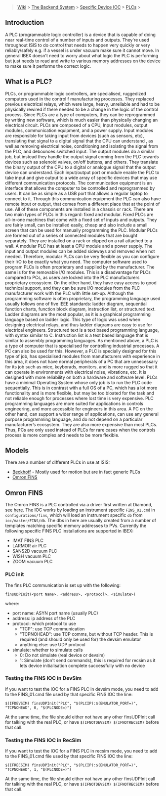 > [Wiki](Home) > [The Backend System](The-Backend-System) > [Specific Device IOC](Specific-Device-IOC) > [PLCs](PLCs) >

## Introduction

A PLC (programmable logic controller) is a device that is capable of doing near real-time control of a number of inputs and outputs. They're used throughout ISIS to do control that needs to happen very quickly or very reliably/safely e.g. if a vessel is under vacuum make sure it cannot move. In general IBEX doesn't need to worry about what logic the PLC is performing but just needs to read and write to various memory addresses on the device to make sure it performs the correct logic.

## What is a PLC?

PLCs, or programmable logic controllers, are specialised, ruggedized computers used in the control f manufacturing processes. They replaced previous electrical relays, which were large, heavy, unreliable and had to be physically rewired if there needed to be a change in the logic of the control process. Since PLCs are a type of computers, they can be reprogrammed by writing new software, which is much easier than physically changing an electrical circuit. 
PLCs are composed of a CPU, Input modules, output modules, communication equipment, and a power supply. Input modules are responsible for taking input from devices (such as sensors, etc), translating that signal to a digital signal that the CPU can understand , as well as removing electrical noise, conditioning and isolating the signal from the PLC, and debounces switched input. The output modules do a similar job, but instead they handle the output signal coming from the PLC towards devices such as solenoid valves, on/off buttons, and others. They translate the binary output of the CPU to a digital or analogue signal that the output device can understand. Each input/output port or module enable the PLC to take input and give output to a wide array of specific devices that may use different communication protocols. The communication equipment is an interface that allows the computer to be controlled and reprogrammed by users. It can be as simple as a USB port that allows a regular laptop to connect to it. Through this communication equipment the PLC can also have remote input or output, that comes from a different place that at the point of use.
All of these components are installed in a chassis or rack. There are two main types of PLCs in this regard: fixed and modular. Fixed PLCs are all-in-one machines that come with a fixed set of inputs and outputs. They are fairly small, can be installed easily, cheap and also include a small screen that can be used for manually programming the PLC. Modular PLCs are formed out of a series of connected modules that are bought separately. They are installed on a rack or clipped on a rail attached to a wall. A modular PLC has at least a CPU module and a power supply. The input and output modules can be added sideways and removed when not needed. Therefore, modular PLCs can be very flexible as you can configure their I/O to be exactly what you need.
The computer software used to program PLCs is often proprietary and supplied by the manufacturer. The same is for the removable I/O modules. This is a disadvantage for PLCs compared to PCs, as users are locked into the PLC manufacturers proprietary ecosystem. On the other hand, they have easy access to good technical support, and they can be sure I/O modules from the PLC manufacturer work with the PLC with little set-up.
Although the programming software is often proprietary, the programming language used usually follows one of five IEEE standards: ladder diagram, sequential function charts, function block diagram, instruction list, or structured text. Ladder diagrams are the most popular, as it is a graphical programming language based on ladder logic. This type of logic was used when designing electrical relays, and thus ladder diagrams are easy to use for electrical engineers. Structured text is a text based programming language, with syntax similar to C. Instruction list is a text based language that is similar to assembly programming languages. 
As mentioned above, a PLC is a type of computer that is specialised for controlling industrial processes. A PC can also be used for this. However, a PLC is specially designed for this type of job, has specialised modules from manufacturers with experience in this area, it does not have normal peripherals of a PC that are unnecessary for its job such as mice, keyborads, monitors, and is more rugged so that it can operate in environments with electrical noise, vibrations, etc. It is designed with more reliability on both a hardware and software level. PLCs have a minimal Operating System whose only job is to run the PLC code sequentially. This is in contrast with a full OS of a PC, which has a lot more functionality and is more flexible, but may be too bloated for the task and not reliable enough for processes where lost time is very expensive. PLC programming languages are more suited for applications in controls engineering, and more accessible for engineers in this area. A PC on the other hand, can support a wider range of applications, can use any general purpose programming language, and do not depend on a particular manufacturer’s ecosystem. They are also more expensive than most PLCs. Thus, PCs are only used instead of PLCs for rare cases when the controls process is more complex and needs to be more flexible.


## Models

There are a number of different PLCs in use at ISIS:

* [Beckhoff](Beckhoff) - Mostly used for motion but are in fact generic PLCs
* [Omron FINS](PLCs#omron-fins)

## Omron FINS

The Omron FINS is a PLC controlled via a driver first written at Diamond, see [here](https://github.com/ISISComputingGroup/EPICS-FINS). The IOC works by loading an instrument specific `FINS_01.cmd` in `configurations/fins`, which will load an instrument specific `db` from `ioc/master/FINS/db`. The dbs in here are usually created from a number of templates matching specific memory addresses to PVs. Currently the following specific FINS PLC installations are supported in IBEX:

* IMAT FINS PLC
* LARMOR air PLC
* SANS2D vacuum PLC
* WISH vacuum PLC
* ZOOM vacuum PLC

### PLC init

The fins PLC communication is set up with the following:

```
finsUDPInit(<port Name>, <address>, <protocol>, <simulate>)
```
where:

- port name: ASYN port name (usually PLC)
- address: ip address of the PLC
- protocol: which protocol to use
    - "TCP": use TCP communication
    - "TCPNOHEAD": use TCP comms, but without TCP header. This is required (and should only be used for) the devsim emulator 
    - anything else: use UDP protocol
- simulate: whether to simulate calls
    - 0: Do not simulate (real device or devsim)
    - 1: Simulate (don't send commands), this is required for recsim as it lets device initialisation complete successfully with no device

### Testing the FINS IOC in DevSim

If you want to test the IOC for a FINS PLC in devsim mode, you need to add to the FINS_01.cmd file used by that specific FINS IOC the line:
```
$(IFDEVSIM) finsUDPInit("PLC", "$(PLCIP):$(EMULATOR_PORT=)", "TCPNOHEAD", 0, "$(PLCNODE=)")
```  

At the same time, the file should either not have any other finsUDPInit call for talking with the real PLC, or have ```$(IFNOTDEVSIM) $(IFNOTRECSIM)``` before that call.

### Testing the FINS IOC in RecSim

If you want to test the IOC for a FINS PLC in recsim mode, you need to add to the FINS_01.cmd file used by that specific FINS IOC the line:
```
$(IFRECSIM) finsUDPInit("PLC", "$(PLCIP):$(EMULATOR_PORT=)", "TCPNOHEAD", 1, "$(PLCNODE=)")
```  

At the same time, the file should either not have any other finsUDPInit call for talking with the real PLC, or have ```$(IFNOTDEVSIM) $(IFNOTRECSIM)``` before that call.
